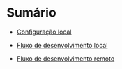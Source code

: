 # Sumário

- [Configuração local](https://github.com/sabrinahelena/aula04_contribuindo-em-projetos-de-codigo-aberto/blob/main/configuracao-local.md)
 
- [Fluxo de desenvolvimento local](https://github.com/sabrinahelena/aula04_contribuindo-em-projetos-de-codigo-aberto/blob/main/fluxo-de-desenvolvimento-local.md)

- [Fluxo de desenvolvimento remoto](https://github.com/sabrinahelena/aula04_contribuindo-em-projetos-de-codigo-aberto/blob/main/fluxo-de-desenvolvimento-remoto.md)
